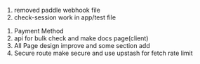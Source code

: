 
<!-- paddle -->
1. removed paddle webhook file
2. check-session work in app/test file

<!-- after exam work -->
1. Payment Method
2. api for bulk check and make docs page(client)
3. All Page design improve and some section add
4. Secure route make secure and use upstash for fetch rate limit
